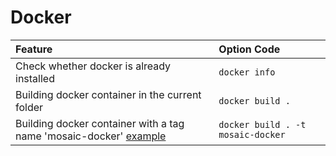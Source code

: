 # Docker

| Feature  | Option Code |
| :------------- | :------------- |
|Check whether docker is already installed|`docker info`|
|Building docker container in the current folder|`docker build .`|
|Building docker container with a tag name 'mosaic-docker' [example](https://github.com/ide3a/mosaic#2-build-docker-image)|`docker build . -t mosaic-docker`|
